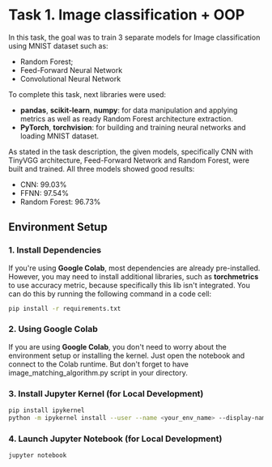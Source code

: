 # Task 1. Image classification + OOP

In this task, the goal was to train 3 separate models for Image classification using MNIST dataset such as:
* Random Forest;
* Feed-Forward Neural Network
* Convolutional Neural Network

To complete this task, next libraries were used:
- **pandas**, **scikit-learn**, **numpy**: for data manipulation and applying metrics as well as ready Random Forest architecture extraction.
- **PyTorch**, **torchvision**: for building and training neural networks and loading MNIST dataset.

As stated in the task description, the given models, specifically CNN with TinyVGG architecture, Feed-Forward Network and Random Forest, were built and trained. All three models showed good results: 
* CNN: 99.03%
* FFNN: 97.54%
* Random Forest: 96.73%

## Environment Setup

### 1. Install Dependencies

If you're using **Google Colab**, most dependencies are already pre-installed. However, you may need to install additional libraries, such as **torchmetrics** to use accuracy metric, because specifically this lib isn't integrated. You can do this by running the following command in a code cell:

```bash
pip install -r requirements.txt
```
### 2. Using Google Colab

If you are using **Google Colab**, you don't need to worry about the environment setup or installing the kernel. Just open the notebook and connect to the Colab runtime. But don't forget to have image_matching_algorithm.py script in your directory.

### 3. Install Jupyter Kernel (for Local Development)
```bash
pip install ipykernel
python -m ipykernel install --user --name <your_env_name> --display-name "Python (<your_env_name>)"
```

### 4. Launch Jupyter Notebook (for Local Development)

```bash
jupyter notebook
```
